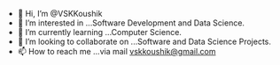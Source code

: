 - 👋 Hi, I’m @VSKKoushik
- 👀 I’m interested in ...Software Development and Data Science.
- 🌱 I’m currently learning ...Computer Science.
- 💞️ I’m looking to collaborate on ...Software and Data Science Projects.
- 📫 How to reach me ...via mail vskkoushik@gmail.com

<!---
VSKKoushik/VSKKoushik is a ✨ special ✨ repository because its `README.md` (this file) appears on your GitHub profile.
You can click the Preview link to take a look at your changes.
--->
